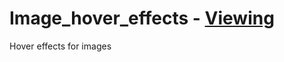 # Image_hover_effects - <a href="https://tester-2.github.io/" target="blank">Viewing</a>
Hover effects for images
